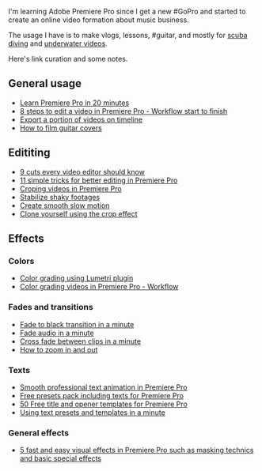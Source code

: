 I'm learning Adobe Premiere Pro since I get a new #GoPro and started to create an online video formation about music business. 

The usage I have is to make vlogs, lessons, #guitar, and mostly for [scuba diving](Scuba%20diving.md) and [underwater videos](Making%20underwater%20videos.md). 

Here's link curation and some notes. 

## General usage
- [Learn Premiere Pro in 20 minutes](https://www.youtube.com/watch?v=Hls3Tp7JS8E)
- [8 steps to edit a video in Premiere Pro - Workflow start to finish](https://www.youtube.com/watch?v=ZQDGJn89uNk)
- [Export a portion of videos on timeline](https://www.youtube.com/watch?v=gpzn9ZBckRs)
- [How to film guitar covers](https://www.youtube.com/watch?v=0Bnd4NPlSuA)

## Edititing
- [9 cuts every video editor should know](https://www.youtube.com/watch?v=Wv3Hmf2Dxlo)
- [11 simple tricks for better editing in Premiere Pro](https://www.youtube.com/watch?v=gs2o5LiR5To)
- [Croping videos in Premiere Pro](https://www.youtube.com/watch?v=kmul0jUfIXs)
- [Stabilize shaky footages](https://www.youtube.com/watch?v=_ta3-imPXTc)
- [Create smooth slow motion](https://www.youtube.com/watch?v=zkLXkmMWKA8)
- [Clone yourself using the crop effect](https://www.youtube.com/watch?v=djFymNOGMA4)

## Effects
### Colors
- [Color grading using Lumetri plugin](https://www.youtube.com/watch?v=RvFCnVRcT3Q)
- [Color grading videos in Premiere Pro - Workflow](https://www.youtube.com/watch?v=Cm9p61sqr_U)

### Fades and transitions
- [Fade to black transition in a minute](https://www.youtube.com/watch?v=WiOg_7Zchgk)
- [Fade audio in a minute](https://www.youtube.com/watch?v=izZy5EWxrDE)
- [Cross fade between clips in a minute](https://www.youtube.com/watch?v=wDVCyXF8Siw)
- [How to zoom in and out](https://www.youtube.com/watch?v=f-Uaz4NyOXU)

### Texts
- [Smooth professional text animation in Premiere Pro](https://www.youtube.com/watch?v=-SquB8m_MVo)
- [Free presets pack including texts for Premiere Pro](https://motionarray.com/learn/premiere-pro/adobe-premiere-pro-presets-free-downloads/#part-1-premiere-pro-cc-presets-you-can-download-for-free)
- [50 Free title and opener templates for Premiere Pro](https://photography.tutsplus.com/articles/free-premiere-pro-title-templates--cms-31283)
- [Using text presets and templates in a minute](https://www.youtube.com/watch?v=ye63UExdJPY)

### General effects
- [5 fast and easy visual effects in Premiere Pro such as masking technics and basic special effects](https://www.youtube.com/watch?v=jg9UbgvnLuo)